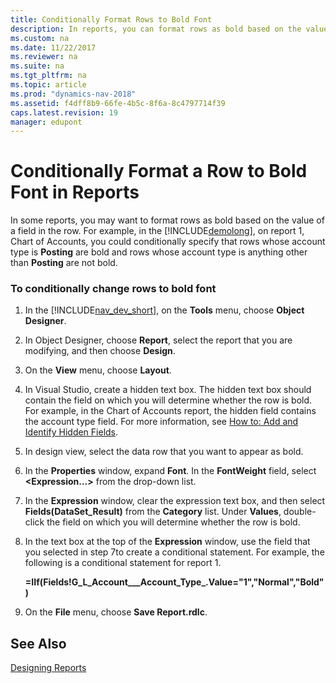 ```yaml
---
title: Conditionally Format Rows to Bold Font
description: In reports, you can format rows as bold based on the value of a field in the row. Change the rows to bold font conditionally in the development environment.
ms.custom: na
ms.date: 11/22/2017
ms.reviewer: na
ms.suite: na
ms.tgt_pltfrm: na
ms.topic: article
ms.prod: "dynamics-nav-2018"
ms.assetid: f4dff8b9-66fe-4b5c-8f6a-8c4797714f39
caps.latest.revision: 19
manager: edupont
---
```

# Conditionally Format a Row to Bold Font in Reports
In some reports, you may want to format rows as bold based on the value of a field in the row. For example, in the [!INCLUDE[demolong](includes/demolong_md.md)], on report 1, Chart of Accounts, you could conditionally specify that rows whose account type is **Posting** are bold and rows whose account type is anything other than **Posting** are not bold.  
  
### To conditionally change rows to bold font  
  
1.  In the [!INCLUDE[nav_dev_short](includes/nav_dev_short_md.md)], on the **Tools** menu, choose **Object Designer**.  
  
2.  In Object Designer, choose **Report**, select the report that you are modifying, and then choose **Design**.  
  
3.  On the **View** menu, choose **Layout**.  
  
4.  In Visual Studio, create a hidden text box. The hidden text box should contain the field on which you will determine whether the row is bold. For example, in the Chart of Accounts report, the hidden field contains the account type field. For more information, see [How to: Add and Identify Hidden Fields](How-to--Add-and-Identify-Hidden-Fields.md).  
  
5.  In design view, select the data row that you want to appear as bold.  
  
6.  In the **Properties** window, expand **Font**. In the **FontWeight** field, select **\<Expression…>** from the drop-down list.  
  
7.  In the **Expression** window, clear the expression text box, and then select **Fields\(DataSet\_Result\)** from the **Category** list. Under **Values**, double-click the field on which you will determine whether the row is bold.  
  
8.  In the text box at the top of the **Expression** window, use the field that you selected in step 7to create a conditional statement. For example, the following is a conditional statement for report 1.  
  
     **=IIf\(Fields\!G\_L\_Account\_\_\_Account\_Type\_.Value="1","Normal","Bold"\)**  
  
9. On the **File** menu, choose **Save Report.rdlc**.  
  
## See Also  
 [Designing Reports](Designing-Reports.md)